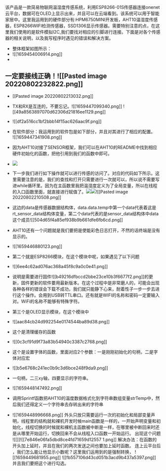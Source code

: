 ﻿
 该产品是一款简易物联网温湿度传感系统，利用ESP8266-01S传感器连接onenet云平台，数据可在OLED上显示出来，并且可以在云端看到。该系统可以用于智能家居中。这里我运用到的硬件部分有:HPM6750MINI开发板，AHT10温湿度传感器，ESP8266WIFI检测传感器，SSD1306显示传感器。需要特别注意的点，在这里我们使用的是软件模拟I2C,我们要找对相应的引脚进行连接。下面是对各个传感器的相关说明，以及我写程序时遇见的错误和解决方案。
- 整体框架如图所示：
- ![[1659454006914.png]]
-
一定要接线正确！![[Pasted image 20220802232822.png]]
-
- [[Pasted image 20220802213032.png]]
- TX和RX是互连的，不要忘记。![[1659447099340.png]]
    ![[49a8563897070d62306d21816ee1129.png]]
- ![[df2a516cc1bf2bbb14f15ac626aac9f.png]]
- 在软件部分：我运用到的软件包是如下部分，并且对其进行了相应的配置。  
    ![[1659447341908.png]]
-   因为AHT10对接了SENSOR框架，我们可以在AHT10的README中找到相应硬件初始化的函数，把他引用到我们的函数中即可。  
    
-   ![](https://api2.mubu.com/v3/document_image/468eb272-fd9f-4a16-a29e-73d7caf329ca-16414564.jpg)  
    
-   下一步我们进行如下操作就可以进行传感的访问了。对应的代码如下所示。这里需要注意的是，我们的查找和打开只需要进行一次就可以，所以说不需要写进while循环里。因为在主函数里我把温湿度定义为了全局变量，所以在线程的入口函数里面，就直接进行赋值了。![](https://api2.mubu.com/v3/document_image/20e655e9-a7c1-4bd7-b7f4-745d50b69026-16414564.jpg)![](https://api2.mubu.com/v3/document_image/8fec9545-8665-4d8e-8770-8e0125dcc3ad-16414564.jpg)![[Pasted image 20220802210508.png]]
- 这边的data是传感器数据结构体，data.data.temp中第一个data代表着这是rt_sensor_data结构体变量，第二个data代表的是sensor_data结构体中data这个成员![[504d65f4a85ef938b9b661dfe6fb6cd.png]]
- AHT10还有一个问题就是我们要把是使能彩色日志打开，不然的话终端是没有显示的。
- ![[1659446880123.png]]
- 第二个就是ESP8266模块，在这个模块中呢，如果遇见了以下问题
- ![[6ee4c62ad076ac368a45f8c9a0c0e41.png]]
- 说明是需要进行固件![[b49216dfbccd2bbe23ce10b3f6677f2.png]]的更新，固件更新的软件要用最新版本。在这个过程中是非常磨人的，可能会出现各种各样的错误会下载不成功，我们就只能静下心来，耐着性子一步一步去进行这个操作。会用到USB转TTL串口。还有就是WIFI的名称和密码一定要输入对。WiFi的名称不能够有特殊字符。
- 第三个是OLED显示模块，在这个模块中
- ![[aac84cb24d992254e0174544ba89d38.png]]
- 这个是清理缓存的函数
- ![[0c3cf91d9f73a83b54940c3387c2768.png]]
- 这个是设置字体的函数，里面对应2个参数：一是刚刚初始化的句柄，二是字体对应宏
- ![[b5e6768c241ec0b9c3d6bce248f9da9.png]]
- 一句柄，二三xy轴，四要显示的字符串。
- ![[1659448147492.png]]
- 调用Sprintf函数把AHT10的温度数据格式化到字符串数组变量strTemp中，然后我们还得定义一个字符串去存转出来的字符串
- ![[1659448996668.png]]
外头只放只需要运行一次的初始化和局部变量声明，线程里的结构就和裸机开发时候main函数是一样的，一开始声明变量和初始化，线程切换的时候就和裸机主函数被中断是一样，在哪里被中断回来时还是从哪里开始运行，切换回来不会从线程入口函数一开始运行。
出现这个问题
![[]]![[7e846e06fa5dbd8ce4fd71659d12557 1.png]]
解决办法：在函数的开头加上延时，并且在我们的两次发送之间也要加上延时函数。
连上云平台后 ，我们怎么能让他显示小数呢？这里我们运用到的是强制转换，
![[1659449681955.png]]
![[fb557106d43cd051b3acd9b437a5397.png]]
并且我们要把这个进行勾选。
